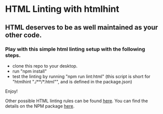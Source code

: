 # HTML Linting with htmlhint

## HTML deserves to be as well maintained as your other code.

### Play with this simple html linting setup with the following steps.

- clone this repo to your desktop.
- run "npm install"
- test the linting by running "npm run lint:html" (this script is short for "htmlhint \"./**/*.html\"", and is defined in the package.json)

Enjoy!  

Other possible HTML linting rules can be found [here](https://htmlhint.com/docs/user-guide/list-rules).
You can find the details on the NPM package [here](https://www.npmjs.com/package/htmlhint).